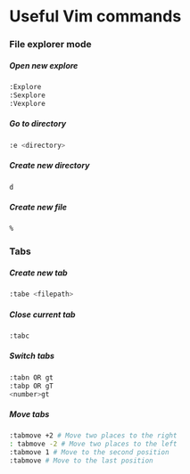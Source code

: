 # Useful Vim commands

### File explorer mode

##### Open new explore
```bash
:Explore
:Sexplore
:Vexplore
```

##### Go to directory
```bash
:e <directory>
```

##### Create new directory
```bash
d
```

##### Create new file
```bash
%
```

### Tabs

##### Create new tab
```bash
:tabe <filepath>
```

##### Close current tab
```bash
:tabc
```

##### Switch tabs
```bash
:tabn OR gt
:tabp OR gT
<number>gt
```

##### Move tabs
```bash
:tabmove +2 # Move two places to the right
: tabmove -2 # Move two places to the left
:tabmove 1 # Move to the second position
:tabmove # Move to the last position
```
